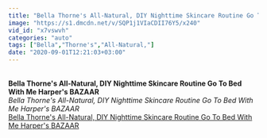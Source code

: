 ```yaml
---
title: "Bella Thorne's All-Natural, DIY Nighttime Skincare Routine Go To Bed With Me Harper's BAZAAR"
image: "https://s1.dmcdn.net/v/SQP1j1VIaCDII76Y5/x240"
vid_id: "x7vswvh"
categories: "auto"
tags: ["Bella","Thorne's","All-Natural,"]
date: "2020-09-01T12:21:03+03:00"
---
```

<br><b>Bella Thorne's All-Natural, DIY Nighttime Skincare Routine Go To Bed With Me Harper's BAZAAR</b><br> <i>Bella Thorne's All-Natural, DIY Nighttime Skincare Routine Go To Bed With Me Harper's BAZAAR</i><br> <u>Bella Thorne's All-Natural, DIY Nighttime Skincare Routine Go To Bed With Me Harper's BAZAAR</u>
